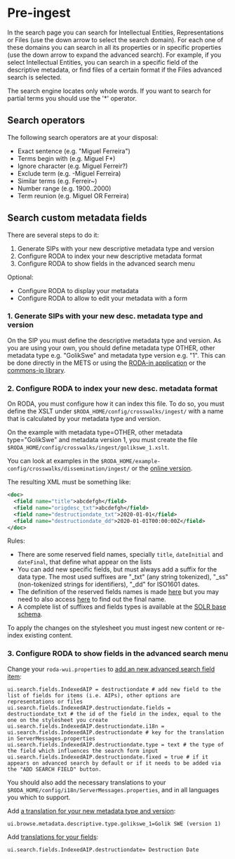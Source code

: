 # Pre-ingest

In the search page you can search for Intellectual Entities, Representations or Files (use the down arrow to select the search domain). For each one of these domains you can search in all its properties or in specific properties (use the down arrow to expand the advanced search). For example, if you select Intellectual Entities, you can search in a specific field of the descriptive metadata, or find files of a certain format if the Files advanced search is selected.

The search engine locates only whole words. If you want to search for partial terms you should use the '*' operator.

## Search operators

The following search operators are at your disposal:

- Exact sentence (e.g. "Miguel Ferreira")
- Terms begin with (e.g. Miguel F*)
- Ignore character (e.g. Miguel Ferreir?)
- Exclude term (e.g. -Miguel Ferreira)
- Similar terms (e.g. Ferreir~)
- Number range (e.g. 1900..2000)
- Term reunion (e.g. Miguel OR Ferreira)

## Search custom metadata fields

There are several steps to do it:

1. Generate SIPs with your new descriptive metadata type and version
2. Configure RODA to index your new descriptive metadata format
3. Configure RODA to show fields in the advanced search menu

Optional:
* Configure RODA to display your metadata
* Configure RODA to allow to edit your metadata with a form


### 1. Generate SIPs with your new desc. metadata type and version
On the SIP you must define the descriptive metadata type and version. As you are using your own, you should define metadata type OTHER, other metadata type e.g. "GolikSwe" and metadata type version e.g. "1". This can be done directly in the METS or using the [RODA-in application](http://rodain.roda-community.org/) or the [commons-ip library](https://github.com/keeps/commons-ip).

### 2. Configure RODA to index your new desc. metadata format
On RODA, you must configure how it can index this file. To do so, you must define the XSLT under `$RODA_HOME/config/crosswalks/ingest/` with a name that is calculated by your metadata type and version.

On the example with metadata type=OTHER, other metadata type="GolikSwe" and metadata version 1, you must create the file  `$RODA_HOME/config/crosswalks/ingest/golikswe_1.xslt`.

You can look at examples in the `$RODA_HOME/example-config/crosswalks/dissemination/ingest/` or the [online version](https://github.com/keeps/roda/tree/master/roda-core/roda-core/src/main/resources/config/crosswalks/ingest).

The resulting XML must be something like:
```xml
<doc>
  <field name="title">abcdefgh</field>
  <field name="origdesc_txt">abcdefgh</field>
  <field name="destructiondate_txt">2020-01-01</field>
  <field name="destructiondate_dd">2020-01-01T00:00:00Z</field>
</doc>
```
Rules:
- There are some reserved field names, specially `title`, `dateInitial` and `dateFinal`, that define what appear on the lists
- You can add new specific fields, but must always add a suffix for the data type. The most used suffixes are "\_txt" (any string tokenized), "\_ss" (non-tokenized strings for identifiers), "\_dd" for ISO1601 dates.
- The definition of the reserved fields names is made [here](https://github.com/keeps/roda/blob/master/roda-core/roda-core/src/main/java/org/roda/core/index/schema/collections/AIPCollection.java#L61) but you may need to also access [here](https://github.com/keeps/roda/blob/master/roda-common/roda-common-data/src/main/java/org/roda/core/data/common/RodaConstants.java#L604) to find out the final name.
- A complete list of suffixes and fields types is available at the [SOLR base schema](https://github.com/keeps/roda/blob/master/roda-core/roda-core/src/main/resources/config/index/common/conf/managed-schema).

To apply the changes on the stylesheet you must ingest new content or re-index existing content.

### 3. Configure RODA to show fields in the advanced search menu

Change your `roda-wui.properties` to [add an new advanced search field item](https://github.com/keeps/roda/blob/master/roda-ui/roda-wui/src/main/resources/config/roda-wui.properties#L165):

```javaproperties
ui.search.fields.IndexedAIP = destructiondate # add new field to the list of fields for items (i.e. AIPs), other options are representations or files
ui.search.fields.IndexedAIP.destructiondate.fields = destructiondate_txt # the id of the field in the index, equal to the one on the stylesheet you create
ui.search.fields.IndexedAIP.destructiondate.i18n = ui.search.fields.IndexedAIP.destructiondate # key for the translation in ServerMessages.properties
ui.search.fields.IndexedAIP.destructiondate.type = text # the type of the field which influences the search form input
ui.search.fields.IndexedAIP.destructiondate.fixed = true # if it appears on advanced search by default or if it needs to be added via the "ADD SEARCH FIELD" button.
```
You should also add the necessary translations to your `$RODA_HOME/config/i18n/ServerMessages.properties`, and in all languages you which to support.

Add [a translation for your new metadata type and version](https://github.com/keeps/roda/blob/master/roda-ui/roda-wui/src/main/resources/config/i18n/ServerMessages.properties#L121):

```javaproperties
ui.browse.metadata.descriptive.type.golikswe_1=Golik SWE (version 1)
```

Add [translations for your fields](https://github.com/keeps/roda/blob/master/roda-ui/roda-wui/src/main/resources/config/i18n/ServerMessages.properties#L2):

```javaproperties
ui.search.fields.IndexedAIP.destructiondate= Destruction Date
```
